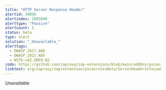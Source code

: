 ```yaml
---
title: "HTTP Server Response Header"
alertid: 10036
alertindex: 1003600
alerttype: "Passive"
alertcount: 1
status: beta
type: alert
solution: "_Unavailable_"
alerttags: 
  - OWASP_2017_A06
  - OWASP_2021_A05
  - WSTG-v42-INFO-02
code: https://github.com/zaproxy/zap-extensions/blob/main/addOns/pscanrulesBeta/src/main/java/org/zaproxy/zap/extension/pscanrulesBeta/ServerHeaderInfoLeakScanRule.java
linktext: org/zaproxy/zap/extension/pscanrulesBeta/ServerHeaderInfoLeakScanRule.java
---
```

_Unavailable_
